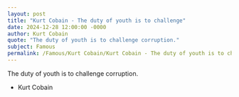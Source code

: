 ```yaml
---
layout: post
title: "Kurt Cobain - The duty of youth is to challenge"
date: 2024-12-28 12:00:00 -0000
author: Kurt Cobain
quote: "The duty of youth is to challenge corruption."
subject: Famous
permalink: /Famous/Kurt Cobain/Kurt Cobain - The duty of youth is to challenge
---
```


The duty of youth is to challenge corruption.

- Kurt Cobain
